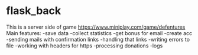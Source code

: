 # flask_back
This is a server side of game https://www.miniplay.com/game/defentures
Main features:
-save data
-collect statistics
-get bonus for email
-create acc
-sending mails with confirmation links
-handling that links
-writing errors to file
-working with headers for https
-processing donations
-logs
